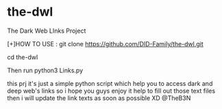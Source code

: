 # the-dwl
The Dark Web LInks Project

[+]HOW TO USE :
git clone https://github.com/DID-Family/the-dwl.git

cd the-dwl

Then run python3 Links.py


this prj it's just a simple python script which help you to access dark and deep web's links
so i hope you guys enjoy it
help to fill out those text files then i will update the link texts as soon as possible XD
@TheB3N

